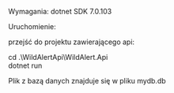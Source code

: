 Wymagania: dotnet SDK 7.0.103

Uruchomienie:

przejść do projektu zawierającego api:

cd .\WildAlertApi\WildAlert.Api\
dotnet run

Plik z bazą danych znajduje się w pliku mydb.db